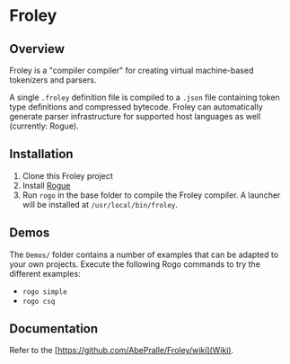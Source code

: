 # Froley

## Overview
Froley is a "compiler compiler" for creating virtual machine-based tokenizers and parsers.

A single `.froley` definition file is compiled to a `.json` file containing token type definitions and compressed bytecode. Froley can automatically generate parser infrastructure for supported host languages as well (currently: Rogue).

## Installation
1. Clone this Froley project
2. Install [Rogue](https://github.com/AbePralle/Rogue)
3. Run `rogo` in the base folder to compile the Froley compiler. A launcher will be installed at `/usr/local/bin/froley`.

## Demos
The `Demos/` folder contains a number of examples that can be adapted to your own projects. Execute the following Rogo commands to try the different examples:

* `rogo simple`
* `rogo csq`

## Documentation
Refer to the [https://github.com/AbePralle/Froley/wiki](Wiki).

